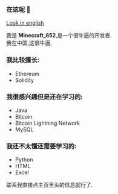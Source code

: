 ### 在这呢 👋

[Look in english](/README.md)

我是 **Minecraft_652**,是一个很牛逼的开发者.  
我在中国,这很牛逼.

### 我比较擅长:
- Ethereum
- Solidity

### 我很感兴趣但是还在学习的:
- Java
- Bitcoin
- Bitcoin Lightning Network
- MySQL

### 我还不太懂还需要学习的:
- Python
- HTML
- Excel

联系我直接点主页里头的信息就行了.
